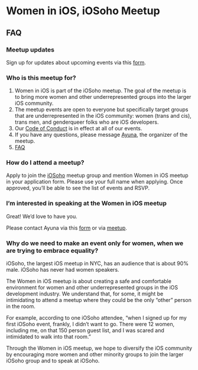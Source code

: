 # Women in iOS, iOSoho Meetup 

## FAQ 

### Meetup updates 

Sign up for updates about upcoming events via this [form](https://goo.gl/forms/jd041KA7knCCzeA23).

### Who is this meetup for? 

1. Women in iOS is part of the iOSoho meetup. The goal of the meetup is to bring more women and other underrepresented groups into the larger iOS community.
2. The meetup events are open to everyone but specifically target groups that are underrepresented in the iOS community: women (trans and cis), trans men, and genderqueer folks who are iOS developers. 
3. Our [Code of Conduct](https://github.com/ayunav/WomenIniOSMeetup) is in effect at all of our events. 
4. If you have any questions, please message [Ayuna](http://www.meetup.com/iOSoho/members/136388792/), the organizer of the meetup.
5. [FAQ](https://github.com/ayunav/WomenIniOSMeetup/blob/master/FAQ.md)

### How do I attend a meetup? 

Apply to join the [iOSoho](http://www.meetup.com/iOSoho/) meetup group and mention Women in iOS meetup in your application form. Please use your full name when applying. Once approved, you’ll be able to see the list of events and RSVP. 

### I’m interested in speaking at the Women in iOS meetup

Great! We’d love to have you. 

Please contact Ayuna via this [form](https://goo.gl/forms/jd041KA7knCCzeA23) or via [meetup](http://www.meetup.com/iOSoho/members/136388792/). 

### Why do we need to make an event only for women, when we are trying to embrace equality?

iOSoho, the largest iOS meetup in NYC, has an audience that is about 90% male. iOSoho has never had women speakers.

The Women in iOS meetup is about creating a safe and comfortable environment for women and other underrepresented groups in the iOS development industry. We understand that, for some, it might be intimidating to attend a meetup where they could be the only “other” person in the room. 

For example, according to one iOSoho attendee, “when I signed up for my first iOSoho event, frankly, I didn’t want to go. There were 12 women, including me, on that 150 person guest list, and I was scared and intimidated to walk into that room.” 

Through the Women in iOS meetup, we hope to diversify the iOS community by encouraging  more women and other minority groups to join the larger iOSoho group and to speak at iOSoho.
 

